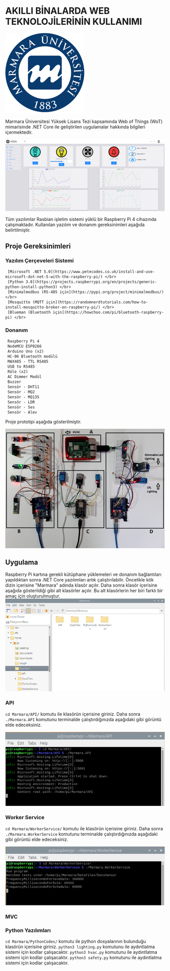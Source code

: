 # AKILLI BİNALARDA WEB TEKNOLOJİLERİNİN KULLANIMI

 ![MULogo](https://github.com/msensoy/MarmaraUniversityMasterThesis/blob/master/images/MULogo1.PNG) </br>
 
Marmara Üniversitesi Yüksek Lisans Tezi kapsamında Web of Things (WoT) mimarisinde .NET Core ile geliştirilen uygulamalar hakkında bilgileri içermektedir.

 ![WebSite](https://github.com/msensoy/MarmaraUniversityMasterThesis/blob/master/images/WebSite.PNG) </br>
 
Tüm yazılımlar Rasbian işletim sistemi yüklü bir Raspberry Pi 4 cihazında çalışmaktadır. Kullanılan yazılım ve donanım gereksinimleri aşağıda belirtilmiştir.
## Proje Gereksinimleri
  ### Yazılım Çerçeveleri Sistemi
	 [Microsoft .NET 5.0](https://www.petecodes.co.uk/install-and-use-microsoft-dot-net-5-with-the-raspberry-pi/) </br>
	 [Python 3.8](https://projects.raspberrypi.org/en/projects/generic-python-install-python3) </br>
	 [Minimalmodbus (RS-485 için](https://pypi.org/project/minimalmodbus/) </br>
	 [Mosquitto (MQTT için](https://randomnerdtutorials.com/how-to-install-mosquitto-broker-on-raspberry-pi/) </br>
	 [Blueman (Bluetooth için](https://howchoo.com/pi/bluetooth-raspberry-pi) </br>
	 
  ### Donanım
     Raspberry Pi 4
	 NodeMCU ESP8266
	 Arduino Uno (x2)
	 HC-06 Bluetooth modülü
	 MAX485 - TTL RS485
	 USB to RS485
	 Röle (x2)
	 AC Dimmer Modül
	 Buzzer
     Sensör - DHT11 
	 Sensör - MQ2 
	 Sensör - MQ135 
	 Sensör - LDR
	 Sensör - Ses
	 Sensör - Alev

Proje prototipi aşağıda gösterilmiştir.

 ![Prototype](https://github.com/msensoy/MarmaraUniversityMasterThesis/blob/master/images/Prototype.PNG) </br>

## Uygulama

Raspberry Pi kartına gerekli kütüphane yüklemeleri ve donanım bağlantıları yapıldıktan sonra .NET Core yazılımları artık çalıştırılabilir. Öncelikle kök dizin içerisine "Marmara" adında klasör açılır. Daha sonra klasör içerisine aşağıda gösterildiği gibi alt klasörler açılır. Bu alt klasörlerin her biri farklı bir amaç için oluşturulmuştur.
 ![Folders](https://github.com/msensoy/MarmaraUniversityMasterThesis/blob/master/images/Folders.PNG) </br>
 
### API
`cd Marmara/API/` komutu ile klasörün içerisine giriniz. Daha sonra `./Marmara.API` komutunu terminalde çalıştırdığınızda aşağıdaki gibi görüntü elde edeceksiniz.

 ![API](https://github.com/msensoy/MarmaraUniversityMasterThesis/blob/master/images/RunAPI.PNG) </br>


### Worker Service
`cd Marmara/WorkerService/` komutu ile klasörün içerisine giriniz. Daha sonra `./Marmara.WorkerService` komutunu terminalde çalıştırdığınızda aşağıdaki gibi görüntü elde edeceksiniz.

 ![WorkerService](https://github.com/msensoy/MarmaraUniversityMasterThesis/blob/master/images/RunWS.PNG) </br>

### MVC

### Python Yazılımları

`cd Marmara/PythonCodes/` komutu ile python dosyalarının bulunduğu klasörün içerisine giriniz. `python3 lighting.py` komutunu ile aydıntlatma sistemi için kodlar çalışacaktır. `python3 hvac.py` komutunu ile aydıntlatma sistemi için kodlar çalışacaktır. `python3 safety.py` komutunu ile aydıntlatma sistemi için kodlar çalışacaktır.





